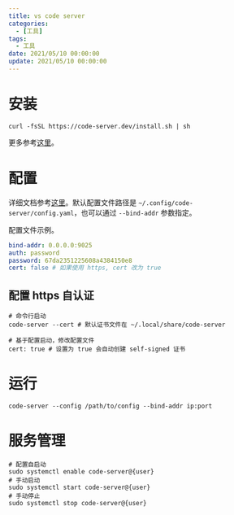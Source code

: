 ```yaml
---
title: vs code server
categories: 
  - [工具]
tags:
  - 工具
date: 2021/05/10 00:00:00
update: 2021/05/10 00:00:00
---
```


# 安装

```shell
curl -fsSL https://code-server.dev/install.sh | sh
```

更多参考[这里](https://github.com/coder/code-server)。

# 配置

详细文档参考[这里](https://coder.com/docs/code-server/latest/guide)。默认配置文件路径是 `~/.config/code-server/config.yaml`，也可以通过 `--bind-addr` 参数指定。

配置文件示例。

```yaml
bind-addr: 0.0.0.0:9025
auth: password
password: 67da2351225608a4384150e8
cert: false # 如果使用 https, cert 改为 true
```

## 配置 https 自认证

```shell
# 命令行启动
code-server --cert # 默认证书文件在 ~/.local/share/code-server

# 基于配置启动，修改配置文件
cert: true # 设置为 true 会自动创建 self-signed 证书
```

# 运行

```shell
code-server --config /path/to/config --bind-addr ip:port
```

# 服务管理

```shell
# 配置自启动
sudo systemctl enable code-server@{user}
# 手动启动
sudo systemctl start code-server@{user}
# 手动停止
sudo systemctl stop code-server@{user}
```

